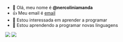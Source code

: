 - 👋 Olá, meu nome é **@nercoliniamanda**
- 👍 Meu email é [email](amanda.nercolini@escola.pr.gov.br)
- 👀 Estou interessada em aprender a programar
- 🌱 Estou aprendendo a programar novas linguagens

![](https://img.shields.io/badge/JavaScript-323330?style=for-the-badge&logo=javascript&logoColor=F7DF1E) ![](https://img.shields.io/badge/Scratch-4D97FF?style=for-the-badge&logo=Scratch&logoColor=white)
<!---
nercoliniamanda/nercoliniamanda is a ✨ special ✨ repository because its `README.md` (this file) appears on your GitHub profile.
You can click the Preview link to take a look at your changes.
--->
